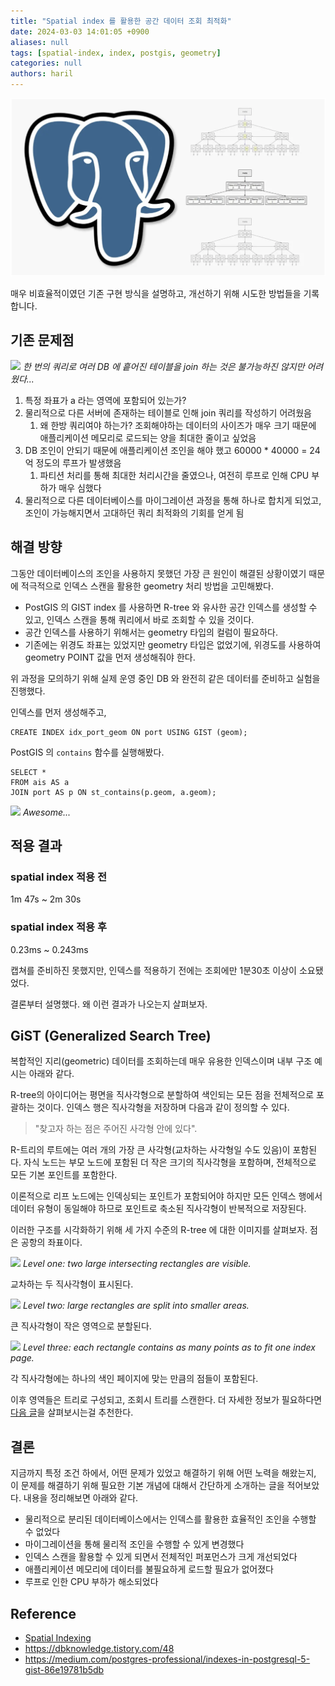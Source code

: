 ```yaml
---
title: "Spatial index 를 활용한 공간 데이터 조회 최적화"
date: 2024-03-03 14:01:05 +0900
aliases: null
tags: [spatial-index, index, postgis, geometry]
categories: null
authors: haril
---
```


![banner](./postgres-r-tree.png)

매우 비효율적이였던 기존 구현 방식을 설명하고, 개선하기 위해 시도한 방법들을 기록합니다.

<!-- truncate -->

## 기존 문제점

![](https://i.imgur.com/wPORK6n.png)
_한 번의 쿼리로 여러 DB 에 흩어진 테이블을 join 하는 것은 불가능하진 않지만 어려웠다..._

1. 특정 좌표가 a 라는 영역에 포함되어 있는가?
2. 물리적으로 다른 서버에 존재하는 테이블로 인해 join 쿼리를 작성하기 어려웠음
    1. 왜 한방 쿼리여야 하는가? 조회해야하는 데이터의 사이즈가 매우 크기 때문에 애플리케이션 메모리로 로드되는 양을 최대한 줄이고 싶었음
3. DB 조인이 안되기 때문에 애플리케이션 조인을 해야 했고 60000 \* 40000 = 24억 정도의 루프가 발생했음
    1. 파티션 처리를 통해 최대한 처리시간을 줄였으나, 여전히 루프로 인해 CPU 부하가 매우 심했다
4. 물리적으로 다른 데이터베이스를 마이그레이션 과정을 통해 하나로 합치게 되었고, 조인이 가능해지면서 고대하던 쿼리 최적화의 기회를 얻게 됨

## 해결 방향

그동안 데이터베이스의 조인을 사용하지 못했던 가장 큰 원인이 해결된 상황이였기 때문에 적극적으로 인덱스 스캔을 활용한 geometry 처리 방법을 고민해봤다.

-   PostGIS 의 GIST index 를 사용하면 R-tree 와 유사한 공간 인덱스를 생성할 수 있고, 인덱스 스캔을 통해 쿼리에서 바로 조회할 수 있을 것이다.
-   공간 인덱스를 사용하기 위해서는 geometry 타입의 컬럼이 필요하다.
-   기존에는 위경도 좌표는 있었지만 geometry 타입은 없었기에, 위경도를 사용하여 geometry POINT 값을 먼저 생성해줘야 한다.

위 과정을 모의하기 위해 실제 운영 중인 DB 와 완전히 같은 데이터를 준비하고 실험을 진행했다.

인덱스를 먼저 생성해주고,

```postgresql
CREATE INDEX idx_port_geom ON port USING GIST (geom);
```

PostGIS 의 `contains` 함수를 실행해봤다.

```postgresql
SELECT *
FROM ais AS a
JOIN port AS p ON st_contains(p.geom, a.geom);
```

![](https://i.imgur.com/aMFmfCh.png)
_Awesome..._

## 적용 결과

### spatial index 적용 전

1m 47s ~ 2m 30s

### spatial index 적용 후

0.23ms ~ 0.243ms

캡쳐를 준비하진 못했지만, 인덱스를 적용하기 전에는 조회에만 1분30초 이상이 소요됐었다.

결론부터 설명했다. 왜 이런 결과가 나오는지 살펴보자.

## GiST (Generalized Search Tree)

복합적인 지리(geometric) 데이터를 조회하는데 매우 유용한 인덱스이며 내부 구조 예시는 아래와 같다.

R-tree의 아이디어는 평면을 직사각형으로 분할하여 색인되는 모든 점을 전체적으로 포괄하는 것이다. 인덱스 행은 직사각형을 저장하며 다음과 같이 정의할 수 있다.

> "찾고자 하는 점은 주어진 사각형 안에 있다".

R-트리의 루트에는 여러 개의 가장 큰 사각형(교차하는 사각형일 수도 있음)이 포함된다. 자식 노드는 부모 노드에 포함된 더 작은 크기의 직사각형을 포함하며, 전체적으로 모든 기본 포인트를 포함한다.

이론적으로 리프 노드에는 인덱싱되는 포인트가 포함되어야 하지만 모든 인덱스 행에서 데이터 유형이 동일해야 하므로 포인트로 축소된 직사각형이 반복적으로 저장된다.

이러한 구조를 시각화하기 위해 세 가지 수준의 R-tree 에 대한 이미지를 살펴보자. 점은 공항의 좌표이다.

![](https://i.imgur.com/VnMOteR.png)
_Level one: two large intersecting rectangles are visible._

교차하는 두 직사각형이 표시된다.

![](https://i.imgur.com/HSqc7xA.png)
_Level two: large rectangles are split into smaller areas._

큰 직사각형이 작은 영역으로 분할된다.

![](https://i.imgur.com/PLDS9BR.png)
_Level three: each rectangle contains as many points as to fit one index page._

각 직사각형에는 하나의 색인 페이지에 맞는 만큼의 점들이 포함된다.

이후 영역들은 트리로 구성되고, 조회시 트리를 스캔한다. 더 자세한 정보가 필요하다면 [다음 글](https://medium.com/postgres-professional/indexes-in-postgresql-5-gist-86e19781b5db)을 살펴보시는걸 추천한다.

## 결론

지금까지 특정 조건 하에서, 어떤 문제가 있었고 해결하기 위해 어떤 노력을 해왔는지, 이 문제를 해결하기 위해 필요한 기본 개념에 대해서 간단하게 소개하는 글을 적어보았다. 내용을 정리해보면 아래와 같다.

-   물리적으로 분리된 데이터베이스에서는 인덱스를 활용한 효율적인 조인을 수행할 수 없었다
-   마이그레이션을 통해 물리적 조인을 수행할 수 있게 변경했다
-   인덱스 스캔을 활용할 수 있게 되면서 전체적인 퍼포먼스가 크게 개선되었다
-   애플리케이션 메모리에 데이터를 불필요하게 로드할 필요가 없어졌다
-   루프로 인한 CPU 부하가 해소되었다

## Reference

-   [Spatial Indexing](https://postgis.net/workshops/postgis-intro/indexing.html)
-   https://dbknowledge.tistory.com/48
-   https://medium.com/postgres-professional/indexes-in-postgresql-5-gist-86e19781b5db
